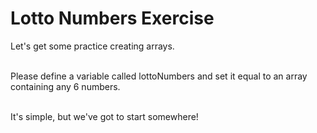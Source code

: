 # Lotto Numbers Exercise

Let's get some practice creating arrays.

<br/>Please define a variable called lottoNumbers and set it equal to an array containing any 6 numbers.

<br/>It's simple, but we've got to start somewhere!
